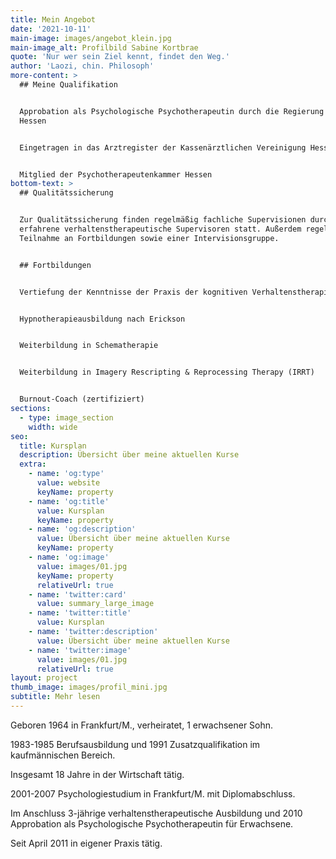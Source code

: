```yaml
---
title: Mein Angebot
date: '2021-10-11'
main-image: images/angebot_klein.jpg
main-image_alt: Profilbild Sabine Kortbrae
quote: 'Nur wer sein Ziel kennt, findet den Weg.'
author: 'Laozi, chin. Philosoph'
more-content: >
  ## Meine Qualifikation


  Approbation als Psychologische Psychotherapeutin durch die Regierung von
  Hessen


  Eingetragen in das Arztregister der Kassenärztlichen Vereinigung Hessen


  Mitglied der Psychotherapeutenkammer Hessen
bottom-text: >
  ## Qualitätssicherung


  Zur Qualitätssicherung finden regelmäßig fachliche Supervisionen durch
  erfahrene verhaltenstherapeutische Supervisoren statt. Außerdem regelmäßige
  Teilnahme an Fortbildungen sowie einer Intervisionsgruppe.


  ## Fortbildungen


  Vertiefung der Kenntnisse der Praxis der kognitiven Verhaltenstherapie


  Hypnotherapieausbildung nach Erickson


  Weiterbildung in Schematherapie


  Weiterbildung in Imagery Rescripting & Reprocessing Therapy (IRRT)


  Burnout-Coach (zertifiziert)
sections:
  - type: image_section
    width: wide
seo:
  title: Kursplan
  description: Übersicht über meine aktuellen Kurse
  extra:
    - name: 'og:type'
      value: website
      keyName: property
    - name: 'og:title'
      value: Kursplan
      keyName: property
    - name: 'og:description'
      value: Übersicht über meine aktuellen Kurse
      keyName: property
    - name: 'og:image'
      value: images/01.jpg
      keyName: property
      relativeUrl: true
    - name: 'twitter:card'
      value: summary_large_image
    - name: 'twitter:title'
      value: Kursplan
    - name: 'twitter:description'
      value: Übersicht über meine aktuellen Kurse
    - name: 'twitter:image'
      value: images/01.jpg
      relativeUrl: true
layout: project
thumb_image: images/profil_mini.jpg
subtitle: Mehr lesen
---
```

Geboren 1964 in Frankfurt/M., verheiratet, 1 erwachsener Sohn.

1983-1985 Berufsausbildung und 1991 Zusatzqualifikation im kaufmännischen Bereich.

Insgesamt 18 Jahre in der Wirtschaft tätig.

2001-2007 Psychologiestudium in Frankfurt/M. mit Diplomabschluss.

Im Anschluss 3-jährige verhaltenstherapeutische Ausbildung und 2010 Approbation als Psychologische Psychotherapeutin für Erwachsene.

Seit April 2011 in eigener Praxis tätig.
